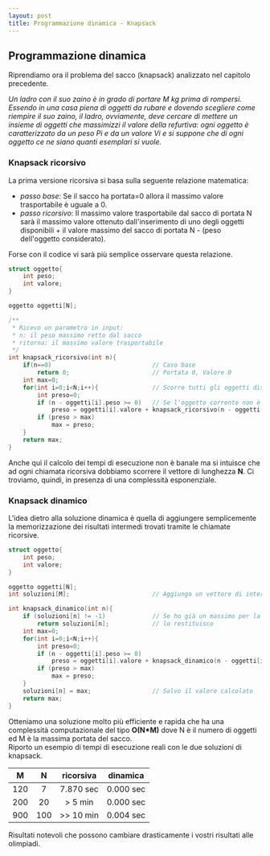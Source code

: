 ```yaml
---
layout: post
title: Programmazione dinamica - Knapsack
---
```


## Programmazione dinamica

Riprendiamo ora il problema del sacco (knapsack) analizzato nel capitolo precedente.

*Un ladro con il suo zaino è in grado di portare M kg prima di rompersi. Essendo in una casa piena di oggetti da rubare e dovendo scegliere come riempire il suo zaino, il ladro, ovviamente, deve cercare di mettere un insieme di oggetti che massimizzi il valore della refurtiva: ogni oggetto è caratterizzato da un peso Pi e da un valore Vi e si suppone che di ogni oggetto ce ne siano quanti esemplari si vuole.* 

### Knapsack ricorsivo ###

La prima versione ricorsiva si basa sulla seguente relazione matematica:
* *passo base*: Se il sacco ha portata=0 allora il massimo valore trasportabile è uguale a 0.
* *passo ricorsivo*: Il massimo valore trasportabile dal sacco di portata N sarà il massimo valore ottenuto dall'inserimento di uno degli oggetti disponibili + il valore massimo del sacco di portata N - (peso dell'oggetto considerato).

Forse con il codice vi sarà più semplice osservare questa relazione.

```c++
struct oggetto{
    int peso;
    int valore;
}

oggetto oggetti[N];

/**
 * Ricevo un parametro in input:
 * n: il peso massimo retto dal sacco
 * ritorna: il massimo valore trasportabile
 */
int knapsack_ricorsivo(int n){
    if(n==0)                            // Caso base
        return 0;                       // Portata 0, Valore 0
    int max=0;
    for(int i=0;i<N;i++){               // Scorro tutti gli oggetti disponibili
        int preso=0;
        if (n - oggetti[i].peso >= 0)   // Se l'oggetto corrente non è troppo pesante
            preso = oggetti[i].valore + knapsack_ricorsivo(n - oggetti[i].peso);    // Chiamata ricorsiva
        if (preso > max)
            max = preso;
    }
    return max;
}
```

Anche quì il calcolo dei tempi di esecuzione non è banale ma si intuisce che ad ogni chiamata ricorsiva dobbiamo scorrere il vettore di lunghezza **N**. Ci troviamo, quindi, in presenza di una complessità esponenziale.

### Knapsack dinamico ###

L'idea dietro alla soluzione dinamica è quella di aggiungere semplicemente la memorizzazione dei risultati intermedi trovati tramite le chiamate ricorsive.

```c++
struct oggetto{
    int peso;
    int valore;
}

oggetto oggetti[N];
int soluzioni[M];                       // Aggiungo un vettore di interi soluzione

int knapsack_dinamico(int n){
    if (soluzioni[n] != -1)             // Se ho già un massimo per la dimensione n
        return soluzioni[n];            // lo restituisco
    int max=0;
    for(int i=0;i<N;i++){               
        int preso=0;
        if (n - oggetti[i].peso >= 0) 
            preso = oggetti[i].valore + knapsack_dinamico(n - oggetti[i].peso);
        if (preso > max)
            max = preso;
    }
    soluzioni[n] = max;                 // Salvo il valore calcolato
    return max;
}
```

Otteniamo una soluzione molto più efficiente e rapida che ha una complessità computazionale del tipo **O(N\*M)** dove N è il numero di oggetti ed M è la massima portata del sacco.  
Riporto un esempio di tempi di esecuzione reali con le due soluzioni di knapsack.

|  M  |  N  | ricorsiva | dinamica |
| :-: | :-: |  :-----:  |  :----:  |
| 120 | 7   | 7.870 sec |0.000 sec |
| 200 | 20  | > 5 min   |0.000 sec |
| 900 | 100 | >> 10 min |0.004 sec |

Risultati notevoli che possono cambiare drasticamente i vostri risultati alle olimpiadi.